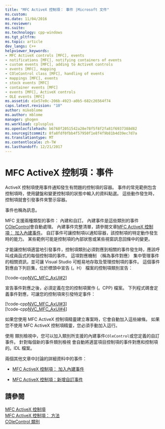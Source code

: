 ```yaml
---
title: "MFC ActiveX 控制項： 事件 |Microsoft 文件"
ms.custom: 
ms.date: 11/04/2016
ms.reviewer: 
ms.suite: 
ms.technology: cpp-windows
ms.tgt_pltfrm: 
ms.topic: article
dev_langs: C++
helpviewer_keywords:
- MFC ActiveX controls [MFC], events
- notifications [MFC], notifying containers of events
- custom events [MFC], adding to ActiveX controls
- events [MFC], mapping
- COleControl class [MFC], handling of events
- mappings [MFC], events
- stock events [MFC]
- container events [MFC]
- events [MFC], ActiveX controls
- OLE events [MFC]
ms.assetid: e1e57e0c-206b-4923-a0b5-682c26564f74
caps.latest.revision: "10"
author: mikeblome
ms.author: mblome
manager: ghogen
ms.workload: cplusplus
ms.openlocfilehash: b6760f2051542a28e78f5f8f2fa81f6937388d82
ms.sourcegitcommit: 8fa8fdf0fbb4f57950f1e8f4f9b81b4d39ec7d7a
ms.translationtype: MT
ms.contentlocale: zh-TW
ms.lasthandoff: 12/21/2017
---
```

# <a name="mfc-activex-controls-events"></a>MFC ActiveX 控制項：事件
ActiveX 控制項使用事件通知發生有問題的控制項的容器。 事件的常見範例包含控制項時，使用鍵盤和變更控制項的狀態中輸入的資料點選。 這些動作發生時，控制項就會引發事件來警示容器。  
  
 事件也稱為訊息。  
  
 MFC 支援兩種類型的事件： 內建和自訂。 內建事件是這些類別的事件[COleControl](../mfc/reference/colecontrol-class.md)會自動處理。 內建事件完整清單，請參閱文章[MFC ActiveX 控制項： 加入內建事件](../mfc/mfc-activex-controls-adding-stock-events-to-an-activex-control.md)。 自訂事件可讓控制項以通知容器，該控制項的特定動作發生時的能力。 某些範例可能是控制項的內部狀態或某些視窗訊息回條中的變更。  
  
 才能讓控制項適當地引發事件，控制項類別必須對應到相關的事件發生時，應該呼叫成員函式的每個控制項的事件。 這項對應機制 （稱為事件對應） 集中管理事件的相關資訊，並可讓 Visual Studio 可輕易地存取及管理控制項的事件。 這個事件對應由下列巨集，位於標頭中宣告 (。H） 檔案的控制項類別宣告：  
  
 [!code-cpp[NVC_MFC_AxUI#2](../mfc/codesnippet/cpp/mfc-activex-controls-events_1.h)]  
  
 宣告事件對應之後，必須定義在您的控制項實作 (。CPP) 檔案。 下列程式碼會定義事件對應，可讓您的控制項來引發特定事件：  
  
 [!code-cpp[NVC_MFC_AxUI#3](../mfc/codesnippet/cpp/mfc-activex-controls-events_2.cpp)]  
[!code-cpp[NVC_MFC_AxUI#4](../mfc/codesnippet/cpp/mfc-activex-controls-events_3.cpp)]  
  
 如果您使用 MFC ActiveX 控制項精靈建立專案時，它會自動加入這些線條。 如果您不使用 MFC ActiveX 控制項精靈，您必須手動加入這行。  
  
 使用 類別檢視中，您可以加入類別所支援的內建事件`COleControl`或您定義的自訂事件。 針對每個新的事件類別檢視 會自動將適當項目控制項的事件對應和控制項的。IDL 檔案。  
  
 兩個其他文章中討論的詳細資料中的事件：  
  
-   [MFC ActiveX 控制項： 加入內建事件](../mfc/mfc-activex-controls-adding-stock-events-to-an-activex-control.md)  
  
-   [MFC ActiveX 控制項：新增自訂事件](../mfc/mfc-activex-controls-adding-custom-events.md)  
  
## <a name="see-also"></a>請參閱  
 [MFC ActiveX 控制項](../mfc/mfc-activex-controls.md)   
 [MFC ActiveX 控制項： 方法](../mfc/mfc-activex-controls-methods.md)   
 [COleControl 類別](../mfc/reference/colecontrol-class.md)
